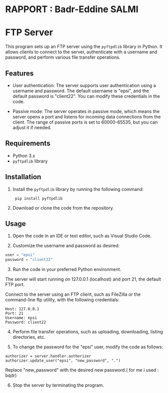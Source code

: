 # RAPPORT : Badr-Eddine SALMI


# FTP Server

This program sets up an FTP server using the `pyftpdlib` library in Python. It allows clients to connect to the server, authenticate with a username and password, and perform various file transfer operations.

## Features

- User authentication: The server supports user authentication using a username and password. The default username is "epsi", and the default password is "client22". You can modify these credentials in the code.

- Passive mode: The server operates in passive mode, which means the server opens a port and listens for incoming data connections from the client. The range of passive ports is set to 60000-65535, but you can adjust it if needed.

## Requirements

- Python 3.x
- `pyftpdlib` library

## Installation

1. Install the `pyftpdlib` library by running the following command:
   ```shell
    pip install pyftpdlib
   ```

2. Download or clone the code from the repository.

## Usage

1. Open the code in an IDE or text editor, such as Visual Studio Code.

2. Customize the username and password as desired:

```python
user = "epsi"
password = "client22"
```

3. Run the code in your preferred Python environment.

The server will start running on 127.0.0.1 (localhost) and port 21, the default FTP port.

Connect to the server using an FTP client, such as FileZilla or the command-line ftp utility, with the following credentials:

    Host: 127.0.0.1
    Port: 21
    Username: epsi
    Password: client22

4. Perform file transfer operations, such as uploading, downloading, listing directories, etc.

5. To change the password for the "epsi" user, modify the code as follows:
```
authorizer = server.handler.authorizer
authorizer.update_user("epsi", "new_password", ".")
```
Replace "new_password" with the desired new password.( for me i used : bqdr)

6. Stop the server by terminating the program.
